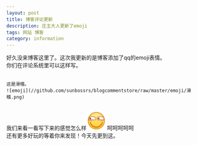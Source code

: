 ```yaml
---
layout: post
title: 博客评论更新
description: 庄主大人更新了emoji
tags: 网站 博客
category: information
---
```

好久没来博客这里了。这次我更新的是博客添加了qq的emoji表情。  
你们在评论系统里可以这样写。  
<pre>
<code class="language-markdown">
这是滑稽。
![emoji](//github.com/sunbossrs/blogcommentstore/raw/master/emoji/滑稽.png)
</code>
</pre>
我们来看一看写下来的感觉怎么样<img src="//github.com/sunbossrs/blogcommentstore/raw/master/emoji/滑稽.png" width="10%" height="10%" /> 呵呵呵呵呵  
还有更多好玩的等着你来发现！今天先更到这。
